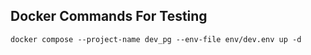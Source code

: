 ## Docker Commands For Testing
```
docker compose --project-name dev_pg --env-file env/dev.env up -d
```